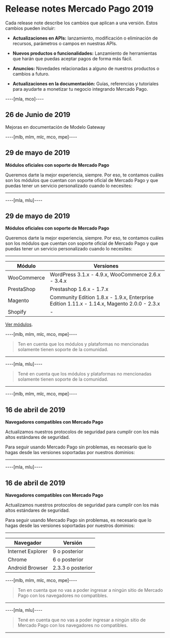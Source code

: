 # Release notes Mercado Pago 2019

Cada release note describe los cambios que aplican a una versión. Estos cambios pueden incluir:

- **Actualizaciones en APIs:** lanzamiento, modificación o eliminación de recursos, parámetros o campos en nuestras APIs.

- **Nuevos productos o funcionalidades:** Lanzamiento de herramientas que harán que puedas aceptar pagos de forma más fácil.

- **Anuncios:** Novedades relacionadas a alguno de nuestros productos o cambios a futuro.

- **Actualizaciones en la documentación:** Guías, referencias y tutoriales para ayudarte a monetizar tu negocio integrando Mercado Pago.

----[mla, mco]----

## 26 de Junio de 2019

Mejoras en documentación de Modelo Gateway

----[mlb, mlm, mlc, mco, mpe]----

## 29 de mayo de 2019

**Módulos oficiales con soporte de Mercado Pago**

Queremos darte la mejor experiencia, siempre. Por eso, te contamos cuáles son los módulos que cuentan con soporte oficial de Mercado Pago y que puedas tener un servicio personalizado cuando lo necesites:

------------
----[mla, mlu]----

## 29 de mayo de 2019

**Módulos oficiales con soporte de Mercado Pago**

Queremos darte la mejor experiencia, siempre. Por eso, te contamos cuáles son los módulos que cuentan con soporte oficial de Mercado Pago y que puedas tener un servicio personalizado cuando lo necesites:

------------


| Módulo                  | Versiones                                                                                   |
|-------------------------|---------------------------------------------------------------------------------------------|
| WooCommerce             | WordPress 3.1.x - 4.9.x, WooCommerce 2.6.x - 3.4.x                                          | 
| PrestaShop              | Prestashop 1.6.x - 1.7.x                                                                    |
| Magento                 | Community Edition 1.8.x - 1.9.x, Enterprise Edition 1.11.x - 1.14.x, Magento 2.0.0 - 2.3.x  | 
| Shopify                 | -                                                                                           |

[Ver módulos](https://www.mercadopago.com.ar/developers/es/plugins_sdks).


----[mlb, mlm, mlc, mco, mpe]----

> Ten en cuenta que los módulos y plataformas no mencionadas solamente tienen soporte de la comunidad.

------------

----[mla, mlu]----

> Tené en cuenta que los módulos y plataformas no mencionadas solamente tienen soporte de la comunidad.

------------

----[mlb, mlm, mlc, mco, mpe]----

## 16 de abril de 2019

**Navegadores compatibles con Mercado Pago**

Actualizamos nuestros protocolos de seguridad para cumplir con los más altos estándares de seguridad.

Para seguir usando Mercado Pago sin problemas, es necesario que lo hagas desde las versiones soportadas por nuestros dominios:

------------


----[mla, mlu]----

## 16 de abril de 2019

**Navegadores compatibles con Mercado Pago**

Actualizamos nuestros protocolos de seguridad para cumplir con los más altos estándares de seguridad.

Para seguir usando Mercado Pago sin problemas, es necesario que lo hagas desde las versiones soportadas por nuestros dominios:

------------

| Navegador               | Versión            |
|-------------------------|--------------------|
| Internet Explorer       | 9 o posterior      | 
| Chrome                  | 6 o posterior      |
| Android Browser         | 2.3.3 o posterior  | 

----[mlb, mlm, mlc, mco, mpe]----
> Ten en cuenta que no vas a poder ingresar a ningún sitio de Mercado Pago con los navegadores no compatibles.
------------

----[mla, mlu]----
> Tené en cuenta que no vas a poder ingresar a ningún sitio de Mercado Pago con los navegadores no compatibles.
------------
